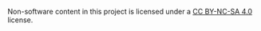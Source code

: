 Non-software content in this project is licensed under a [CC BY-NC-SA 4.0](https://creativecommons.org/licenses/by-nc-sa/4.0/) license.
